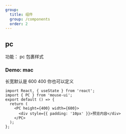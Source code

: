 ```yaml
---
group:
  title: 组件
  group: /components
  order: 2
---
```


## pc

功能： pc 包裹样式

### Demo: mac

长宽默认是 600 400 你也可以定义

```tsx
import React, { useState } from 'react';
import { PC } from 'mouse-ui';
export default () => {
  return (
    <PC height={400} width={600}>
      <div style={{ padding: '10px' }}>预览内容</div>
    </PC>
  );
};
```

